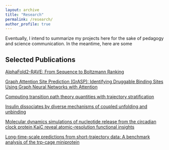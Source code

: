 ```yaml
---
layout: archive
title: "Research"
permalink: /research/
author_profile: true
---
```


Eventually, I intend to summarize my projects here for the sake of pedagogy and science communication. In the meantime, here are some

Selected Publications
------
[AlphaFold2-RAVE: From Sequence to Boltzmann Ranking](https://pubs.acs.org/doi/abs/10.1021/acs.jctc.3c00290)


[Graph Attention Site Prediction (GrASP): Identifying Druggable Binding Sites Using Graph Neural Networks with Attention](https://www.biorxiv.org/content/10.1101/2023.07.25.550565v1.abstract)


[Computing transition path theory quantities with trajectory stratification](https://pubs.aip.org/aip/jcp/article/157/3/034106/2841544)


[Insulin dissociates by diverse mechanisms of coupled unfolding and unbinding](https://pubs.acs.org/doi/abs/10.1021/acs.jpcb.0c03521)


[Molecular dynamics simulations of nucleotide release from the circadian clock protein KaiC reveal atomic-resolution functional insights](https://www.pnas.org/doi/abs/10.1073/pnas.1812555115)


[Long-time-scale predictions from short-trajectory data: A benchmark analysis of the trp-cage miniprotein](https://pubs.acs.org/doi/abs/10.1021/acs.jctc.0c00933)